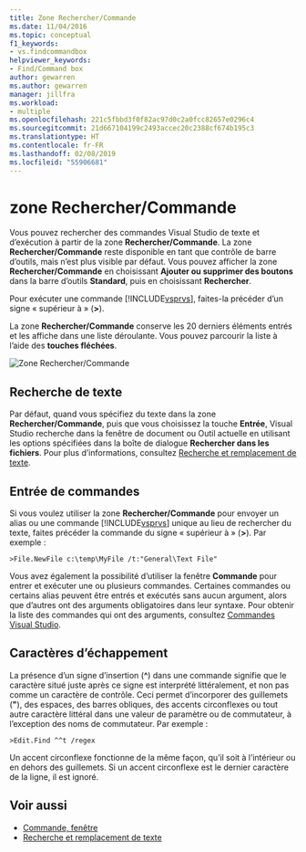 ```yaml
---
title: Zone Rechercher/Commande
ms.date: 11/04/2016
ms.topic: conceptual
f1_keywords:
- vs.findcommandbox
helpviewer_keywords:
- Find/Command box
author: gewarren
ms.author: gewarren
manager: jillfra
ms.workload:
- multiple
ms.openlocfilehash: 221c5fbbd3f0f82ac97d0c2a0fcc82657e0296c4
ms.sourcegitcommit: 21d667104199c2493accec20c2388cf674b195c3
ms.translationtype: HT
ms.contentlocale: fr-FR
ms.lasthandoff: 02/08/2019
ms.locfileid: "55906681"
---
```

# <a name="findcommand-box"></a>zone Rechercher/Commande

Vous pouvez rechercher des commandes Visual Studio de texte et d’exécution à partir de la zone **Rechercher/Commande**. La zone **Rechercher/Commande** reste disponible en tant que contrôle de barre d’outils, mais n’est plus visible par défaut. Vous pouvez afficher la zone **Rechercher/Commande** en choisissant **Ajouter ou supprimer des boutons** dans la barre d’outils **Standard**, puis en choisissant **Rechercher**.

Pour exécuter une commande [!INCLUDE[vsprvs](../code-quality/includes/vsprvs_md.md)], faites-la précéder d’un signe « supérieur à » (**>**).

La zone **Rechercher/Commande** conserve les 20 derniers éléments entrés et les affiche dans une liste déroulante. Vous pouvez parcourir la liste à l’aide des **touches fléchées**.

![Zone Rechercher&#47;Commande](../ide/media/findcommandbox.png)

## <a name="searching-for-text"></a>Recherche de texte

Par défaut, quand vous spécifiez du texte dans la zone **Rechercher/Commande**, puis que vous choisissez la touche **Entrée**, Visual Studio recherche dans la fenêtre de document ou Outil actuelle en utilisant les options spécifiées dans la boîte de dialogue **Rechercher dans les fichiers**. Pour plus d’informations, consultez [Recherche et remplacement de texte](../ide/finding-and-replacing-text.md).

## <a name="entering-commands"></a>Entrée de commandes

Si vous voulez utiliser la zone **Rechercher/Commande** pour envoyer un alias ou une commande [!INCLUDE[vsprvs](../code-quality/includes/vsprvs_md.md)] unique au lieu de rechercher du texte, faites précéder la commande du signe « supérieur à » (**>**). Par exemple :

```
>File.NewFile c:\temp\MyFile /t:"General\Text File"
```

Vous avez également la possibilité d’utiliser la fenêtre **Commande** pour entrer et exécuter une ou plusieurs commandes. Certaines commandes ou certains alias peuvent être entrés et exécutés sans aucun argument, alors que d’autres ont des arguments obligatoires dans leur syntaxe. Pour obtenir la liste des commandes qui ont des arguments, consultez [Commandes Visual Studio](../ide/reference/visual-studio-commands.md).

## <a name="escape-characters"></a>Caractères d’échappement

La présence d’un signe d’insertion (**^**) dans une commande signifie que le caractère situé juste après ce signe est interprété littéralement, et non pas comme un caractère de contrôle. Ceci permet d’incorporer des guillemets (**"**), des espaces, des barres obliques, des accents circonflexes ou tout autre caractère littéral dans une valeur de paramètre ou de commutateur, à l’exception des noms de commutateur. Par exemple :

```
>Edit.Find ^^t /regex
```

Un accent circonflexe fonctionne de la même façon, qu’il soit à l’intérieur ou en dehors des guillemets. Si un accent circonflexe est le dernier caractère de la ligne, il est ignoré.

## <a name="see-also"></a>Voir aussi

- [Commande, fenêtre](../ide/reference/command-window.md)
- [Recherche et remplacement de texte](../ide/finding-and-replacing-text.md)